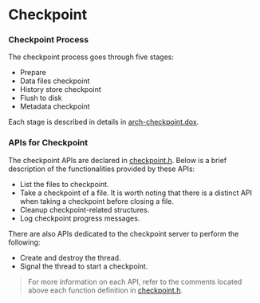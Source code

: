# Checkpoint

### Checkpoint Process

The checkpoint process goes through five stages:

- Prepare
- Data files checkpoint
- History store checkpoint
- Flush to disk
- Metadata checkpoint

Each stage is described in details in [arch-checkpoint.dox](../docs/arch-checkpoint.dox).

### APIs for Checkpoint

The checkpoint APIs are declared in [checkpoint.h](./checkpoint.h). Below is a brief description of the functionalities provided by these APIs:

- List the files to checkpoint.
- Take a checkpoint of a file. It is worth noting that there is a distinct API when taking a checkpoint before closing a file.
- Cleanup checkpoint-related structures.
- Log checkpoint progress messages.

There are also APIs dedicated to the checkpoint server to perform the following:

- Create and destroy the thread.
- Signal the thread to start a checkpoint.

> For more information on each API, refer to the comments located above each function definition in [checkpoint.h](./checkpoint.h).
